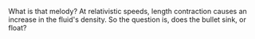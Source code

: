 What is that melody?
At relativistic speeds, length contraction causes an increase in the fluid's density. So the question is, does the bullet sink, or float?
